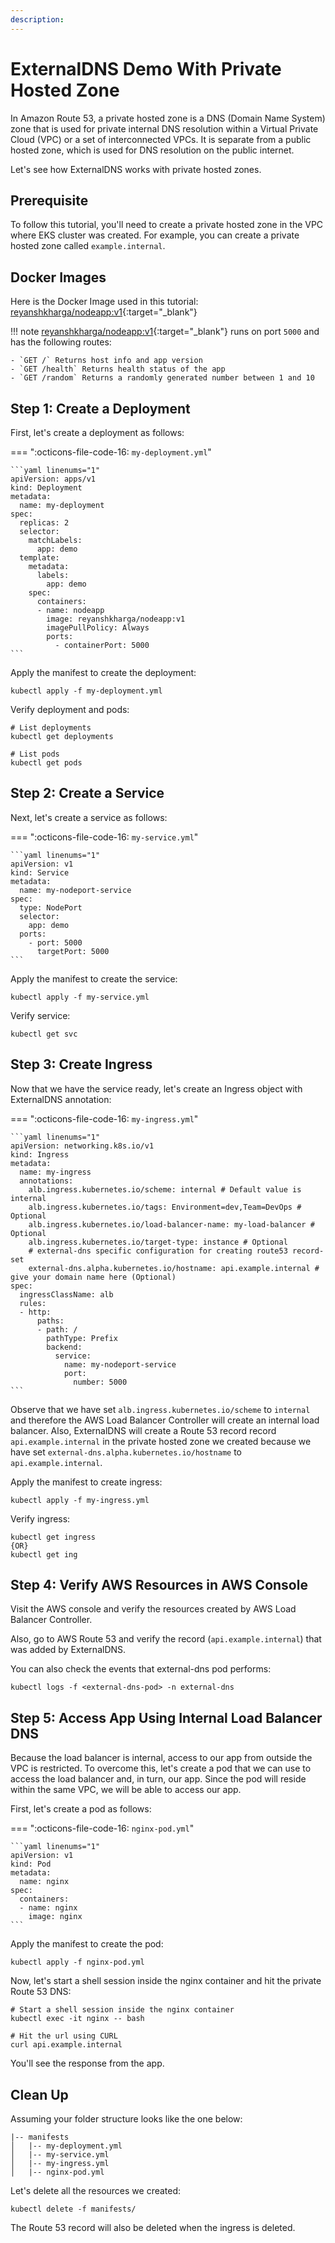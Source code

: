 ```yaml
---
description: 
---
```


# ExternalDNS Demo With Private Hosted Zone

In Amazon Route 53, a private hosted zone is a DNS (Domain Name System) zone that is used for private internal DNS resolution within a Virtual Private Cloud (VPC) or a set of interconnected VPCs. It is separate from a public hosted zone, which is used for DNS resolution on the public internet.

Let's see how ExternalDNS works with private hosted zones.


## Prerequisite

To follow this tutorial, you'll need to create a private hosted zone in the VPC where EKS cluster was created. For example, you can create a private hosted zone called `example.internal`.


## Docker Images

Here is the Docker Image used in this tutorial: [reyanshkharga/nodeapp:v1]{:target="_blank"}

!!! note
    [reyanshkharga/nodeapp:v1]{:target="_blank"} runs on port `5000` and has the following routes:

    - `GET /` Returns host info and app version
    - `GET /health` Returns health status of the app
    - `GET /random` Returns a randomly generated number between 1 and 10


## Step 1: Create a Deployment

First, let's create a deployment as follows:

=== ":octicons-file-code-16: `my-deployment.yml`"

    ```yaml linenums="1"
    apiVersion: apps/v1
    kind: Deployment
    metadata:
      name: my-deployment
    spec:
      replicas: 2
      selector:
        matchLabels:
          app: demo
      template:
        metadata:
          labels:
            app: demo
        spec:
          containers:
          - name: nodeapp
            image: reyanshkharga/nodeapp:v1
            imagePullPolicy: Always
            ports:
              - containerPort: 5000
    ```

Apply the manifest to create the deployment:

```
kubectl apply -f my-deployment.yml
```

Verify deployment and pods:

```
# List deployments
kubectl get deployments

# List pods
kubectl get pods
```


## Step 2: Create a Service

Next, let's create a service as follows:

=== ":octicons-file-code-16: `my-service.yml`"

    ```yaml linenums="1"
    apiVersion: v1
    kind: Service
    metadata:
      name: my-nodeport-service
    spec:
      type: NodePort
      selector:
        app: demo
      ports:
        - port: 5000
          targetPort: 5000
    ```

Apply the manifest to create the service:

```
kubectl apply -f my-service.yml
```

Verify service:

```
kubectl get svc
```


## Step 3: Create Ingress

Now that we have the service ready, let's create an Ingress object with ExternalDNS annotation:

=== ":octicons-file-code-16: `my-ingress.yml`"

    ```yaml linenums="1"
    apiVersion: networking.k8s.io/v1
    kind: Ingress
    metadata:
      name: my-ingress
      annotations:
        alb.ingress.kubernetes.io/scheme: internal # Default value is internal
        alb.ingress.kubernetes.io/tags: Environment=dev,Team=DevOps # Optional
        alb.ingress.kubernetes.io/load-balancer-name: my-load-balancer # Optional
        alb.ingress.kubernetes.io/target-type: instance # Optional
        # external-dns specific configuration for creating route53 record-set
        external-dns.alpha.kubernetes.io/hostname: api.example.internal # give your domain name here (Optional)
    spec:
      ingressClassName: alb
      rules:
      - http:
          paths:
          - path: /
            pathType: Prefix
            backend:
              service:
                name: my-nodeport-service
                port:
                  number: 5000
    ```

Observe that we have set `alb.ingress.kubernetes.io/scheme` to `internal` and therefore the AWS Load Balancer Controller will create an internal load balancer. Also, ExternalDNS will create a Route 53 record record `api.example.internal` in the private hosted zone we created because we have set `external-dns.alpha.kubernetes.io/hostname` to `api.example.internal`.

Apply the manifest to create ingress:

```
kubectl apply -f my-ingress.yml
```

Verify ingress:

```
kubectl get ingress
{OR}
kubectl get ing
```


## Step 4: Verify AWS Resources in AWS Console

Visit the AWS console and verify the resources created by AWS Load Balancer Controller.

Also, go to AWS Route 53 and verify the record (`api.example.internal`) that was added by ExternalDNS.

You can also check the events that external-dns pod performs:

```
kubectl logs -f <external-dns-pod> -n external-dns
```


## Step 5: Access App Using Internal Load Balancer DNS

Because the load balancer is internal, access to our app from outside the VPC is restricted. To overcome this, let's create a pod that we can use to access the load balancer and, in turn, our app. Since the pod will reside within the same VPC, we will be able to access our app.

First, let's create a pod as follows:

=== ":octicons-file-code-16: `nginx-pod.yml`"

    ```yaml linenums="1"
    apiVersion: v1
    kind: Pod
    metadata:
      name: nginx
    spec:
      containers:
      - name: nginx
        image: nginx
    ```

Apply the manifest to create the pod:

```
kubectl apply -f nginx-pod.yml
```

Now, let's start a shell session inside the nginx container and hit the private Route 53 DNS:

```
# Start a shell session inside the nginx container
kubectl exec -it nginx -- bash

# Hit the url using CURL
curl api.example.internal
```

You'll see the response from the app.



## Clean Up

Assuming your folder structure looks like the one below:

```
|-- manifests
│   |-- my-deployment.yml
│   |-- my-service.yml
│   |-- my-ingress.yml
│   |-- nginx-pod.yml
```

Let's delete all the resources we created:

```
kubectl delete -f manifests/
```

The Route 53 record will also be deleted when the ingress is deleted.



<!-- Hyperlinks -->
[reyanshkharga/nodeapp:v1]: https://hub.docker.com/r/reyanshkharga/nodeapp
